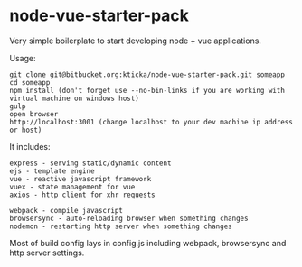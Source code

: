 # node-vue-starter-pack
         
Very simple boilerplate to start developing node + vue applications.

Usage:

```
git clone git@bitbucket.org:kticka/node-vue-starter-pack.git someapp
cd someapp
npm install (don't forget use --no-bin-links if you are working with virtual machine on windows host)
gulp
open browser
http://localhost:3001 (change localhost to your dev machine ip address or host)
```

It includes:

```
express - serving static/dynamic content
ejs - template engine 
vue - reactive javascript framework 
vuex - state management for vue
axios - http client for xhr requests

webpack - compile javascript
browsersync - auto-reloading browser when something changes
nodemon - restarting http server when something changes
```

Most of build config lays in config.js including webpack, browsersync and http server settings.


